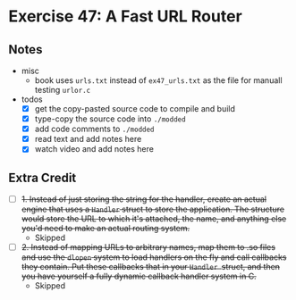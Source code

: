 # Exercise 47: A Fast URL Router

## Notes

- misc
  - book uses `urls.txt` instead of `ex47_urls.txt` as the file for manuall testing `urlor.c`
- todos
  - [x] get the copy-pasted source code to compile and build
  - [x] type-copy the source code into `./modded`
  - [x] add code comments to `./modded`
  - [x] read text and add notes here
  - [x] watch video and add notes here

## Extra Credit

- [ ] ~~1. Instead of just storing the string for the handler, create an actual engine that uses a `Handler` struct to store the application. The structure would store the URL to which it's attached, the name, and anything else you'd need to make an actual routing system.~~
  - Skipped
- [ ] ~~2. Instead of mapping URLs to arbitrary names, map them to .so files and use the `dlopen` system to load handlers on the fly and call callbacks they contain. Put these callbacks that in your `Handler `struct, and then you have yourself a fully dynamic callback handler system in C.~~
  - Skipped
